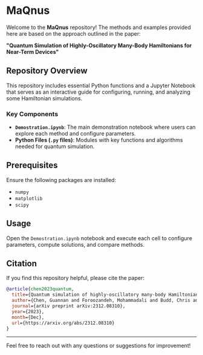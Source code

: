 # MaQnus

Welcome to the **MaQnus** repository! The methods and examples provided here are based on the approach outlined in the paper:

**"Quantum Simulation of Highly-Oscillatory Many-Body Hamiltonians for Near-Term Devices"**

## Repository Overview

This repository includes essential Python functions and a Jupyter Notebook that serves as an interactive guide for configuring, running, and analyzing some Hamiltonian simulations.

### Key Components

- **`Demostration.ipynb`**: The main demonstration notebook where users can explore each method and configure parameters.
- **Python Files (`.py` files)**: Modules with key functions and algorithms needed for quantum simulation.

## Prerequisites

Ensure the following packages are installed:
- `numpy`
- `matplotlib`
- `scipy`

## Usage

Open the `Demostration.ipynb` notebook and execute each cell to configure parameters, compute solutions, and compare methods.

## Citation

If you find this repository helpful, please cite the paper:

```bibtex
@article{chen2023quantum,
  title={Quantum simulation of highly-oscillatory many-body Hamiltonians for near-term devices},
  author={Chen, Guannan and Foroozandeh, Mohammadali and Budd, Chris and Singh, Pranav},
  journal={arXiv preprint arXiv:2312.08310},
  year={2023},
  month={Dec},
  url={https://arxiv.org/abs/2312.08310}
}
```

---

Feel free to reach out with any questions or suggestions for improvement!
